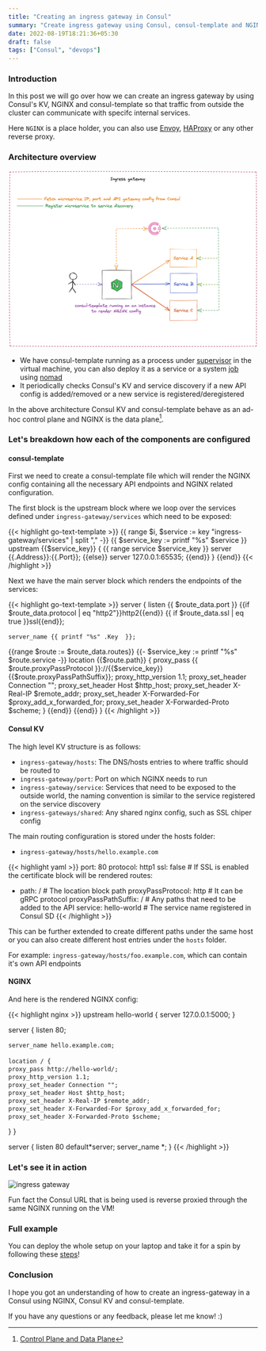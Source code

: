 ```yaml
---
title: "Creating an ingress gateway in Consul"
summary: "Create ingress gateway using Consul, consul-template and NGINX"
date: 2022-08-19T18:21:36+05:30
draft: false
tags: ["Consul", "devops"]
---
```


### Introduction

In this post we will go over how we can create an ingress gateway by using Consul's KV, NGINX and consul-template so that traffic from outside the cluster can communicate with specifc internal services.

Here `NGINX` is a place holder, you can also use [Envoy](https://www.envoyproxy.io/), [HAProxy](http://www.haproxy.org/) or any other reverse proxy.

### Architecture overview

![ingress gateway](/ingress_gateway.png#center)

- We have consul-template running as a process under [supervisor](http://supervisord.org/) in the virtual machine, you can also deploy it as a service or a system [job](https://www.nomadproject.io/docs/job-specification/job#type) using [nomad](https://www.nomadproject.io/)
- It periodically checks Consul's KV and service discovery if a new API config is added/removed or a new service is registered/deregistered

In the above architecture Consul KV and consul-template behave as an ad-hoc control plane and NGINX is the data plane[^1].

[^1]: [Control Plane and Data Plane](https://medium.com/envoyproxy/service-mesh-data-plane-vs-control-plane-2774e720f7fc)

### Let's breakdown how each of the components are configured

#### consul-template

First we need to create a consul-template file which will render the NGINX config containing all the necessary API endpoints and NGINX related configuration.

The first block is the upstream block where we loop over the services defined under `ingress-gateway/services` which need to be exposed:

{{< highlight go-text-template >}}
{{ range  $i, $service := key "ingress-gateway/services"  | split  "," -}}
{{ $service_key := printf "%s" $service }}  
upstream {{$service_key}} {
{{ range service $service_key  }}
server {{.Address}}:{{.Port}};
{{else}}
server 127.0.0.1:65535;
{{end}}
}
{{end}}
{{< /highlight >}}

Next we have the main server block which renders the endpoints of the services:

{{< highlight go-text-template >}}
server {
listen {{ $route_data.port }} {{if $route_data.protocol | eq "http2"}}http2{{end}} {{ if $route_data.ssl | eq true }}ssl{{end}};

    server_name {{ printf "%s" .Key  }};

{{range $route := $route_data.routes}}
{{- $service_key := printf "%s" $route.service -}}
location {{$route.path}} {
proxy_pass {{ $route.proxyPassProtocol }}://{{$service_key}}{{$route.proxyPassPathSuffix}};
proxy_http_version 1.1;
proxy_set_header Connection "";
proxy_set_header Host $http_host;
proxy_set_header X-Real-IP $remote_addr;
proxy_set_header X-Forwarded-For $proxy_add_x_forwarded_for;
proxy_set_header X-Forwarded-Proto $scheme;
}
{{end}}
{{end}}
}
{{< /highlight >}}

#### Consul KV

The high level KV structure is as follows:

- `ingress-gateway/hosts`: The DNS/hosts entries to where traffic should be routed to
- `ingress-gateway/port`: Port on which NGINX needs to run
- `ingress-gateway/service`: Services that need to be exposed to the outside world, the naming convention is similar to the service registered on the service discovery
- `ingress-gateways/shared`: Any shared nginx config, such as SSL chiper config

The main routing configuration is stored under the hosts folder:

- `ingress-gateway/hosts/hello.example.com`

{{< highlight yaml >}}
port: 80
protocol: http1
ssl: false # If SSL is enabled the certificate block will be rendered
routes:

- path: / # The location block path
  proxyPassProtocol: http # It can be gRPC protocol
  proxyPassPathSuffix: / # Any paths that need to be added to the API
  service: hello-world # The service name registered in Consul SD
  {{< /highlight >}}

This can be further extended to create different paths under the same host or you can also create different host entries under the `hosts` folder.

For example: `ingress-gateway/hosts/foo.example.com`, which can contain it's own API endpoints

#### NGINX

And here is the rendered NGINX config:

{{< highlight nginx >}}
upstream hello-world {
server 127.0.0.1:5000;
}

server {
listen 80;

    server_name hello.example.com;

    location / {
    proxy_pass http://hello-world/;
    proxy_http_version 1.1;
    proxy_set_header Connection "";
    proxy_set_header Host $http_host;
    proxy_set_header X-Real-IP $remote_addr;
    proxy_set_header X-Forwarded-For $proxy_add_x_forwarded_for;
    proxy_set_header X-Forwarded-Proto $scheme;

}
}

server {
listen 80 default*server;
server_name *;
}
{{< /highlight >}}

### Let's see it in action

![ingress gateway](/ingress-gateway.gif#center)

Fun fact the Consul URL that is being used is reverse proxied through the same NGINX running on the VM!

### Full example

You can deploy the whole setup on your laptop and take it for a spin by following these [steps](https://github.com/jsanant/blog-post-examples/tree/main/ingress-gateway)!

### Conclusion

I hope you got an understanding of how to create an ingress-gateway in a Consul using NGINX, Consul KV and consul-template.

If you have any questions or any feedback, please let me know! :)
